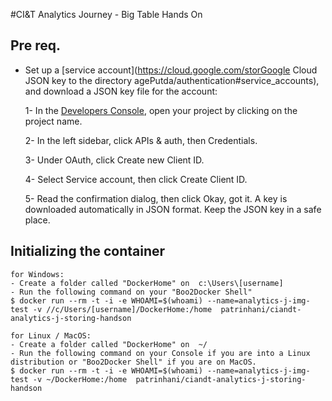 #CI&T Analytics Journey - Big Table Hands On

## Pre req.
* Set up a [service account](https://cloud.google.com/storGoogle Cloud JSON key to the directory agePutda/authentication#service_accounts), and download a JSON key file for the account:

    1- In the [Developers Console](https://console.developers.google.com), open your project by clicking on the project name.

    2- In the left sidebar, click APIs & auth, then Credentials.

    3- Under OAuth, click Create new Client ID.

    4- Select Service account, then click Create Client ID.

    5- Read the confirmation dialog, then click Okay, got it. A key is downloaded automatically in JSON format. Keep the JSON key in a safe place.

## Initializing the container

    for Windows:
    - Create a folder called "DockerHome" on  c:\Users\[username]
    - Run the following command on your "Boo2Docker Shell"
    $ docker run --rm -t -i -e WHOAMI=$(whoami) --name=analytics-j-img-test -v //c/Users/[username]/DockerHome:/home  patrinhani/ciandt-analytics-j-storing-handson

    for Linux / MacOS:
    - Create a folder called "DockerHome" on  ~/
    - Run the following command on your Console if you are into a Linux distribution or "Boo2Docker Shell" if you are on MacOS.
    $ docker run --rm -t -i -e WHOAMI=$(whoami) --name=analytics-j-img-test -v ~/DockerHome:/home  patrinhani/ciandt-analytics-j-storing-handson

